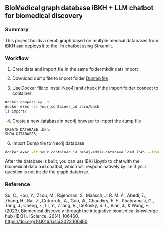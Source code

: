 
## BioMedical graph database iBKH + LLM chatbot for biomedical discovery 

### Summary
This project builds a neo4j graph based on multiple medical databases from iBKH and deploys it to the llm chatbot using Streamlit.

### Workflow
1. Creat data and import file in the same folder
mkdir data import  

2. Download dump file to import folder
[Dunmp file](https://drive.google.com/file/d/11mHAlsWn-hFODjt3qKkS3rro1t1ceGtK/view?usp=drive_link) 

3. Use Docker file to install Neo4j and check if the import folder connect to container 
```bash 
Docker compose up -d
docker exec -it your_container_id /bin/bash
ls import/
```

4. Create a new database in neo4j browser to import the dump file
```Neo4j Cypher
CREATE DATABASE ibkh;
SHOW DATABASES;
```

6. Import Dump file to Neo4j database
```bash
docker exec -it your_container_id neo4j-admin database load ibkh --from-path=/var/lib/neo4j/import/dump --overwrite-destination=true --verbose```
```

After the database is built, you can use iBKH.ipynb to chat with the biomedical data and chatbot, which will respond natively by llm 
if your question is not inside the graph database.


### Reference
Su, C., Hou, Y., Zhou, M., Rajendran, S., Maasch, J. R. M. A., Abedi, Z., Zhang, H., Bai, Z., Cuturrufo, A., Guo, W., Chaudhry, F. F., Ghahramani, G., Tang, J., Cheng, F., Li, Y., Zhang, R., DeKosky, S. T., Bian, J., & Wang, F. (2023). Biomedical discovery through the integrative biomedical knowledge hub (iBKH). iScience, 26(4), 106460. https://doi.org/10.1016/j.isci.2023.106460
